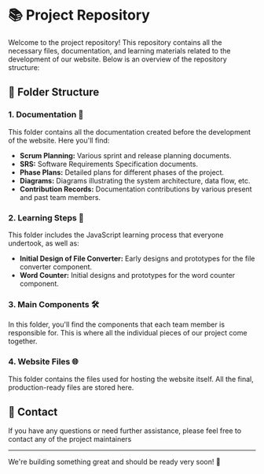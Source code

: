 # 📚 Project Repository

Welcome to the project repository! This repository contains all the necessary files, documentation, and learning materials related to the development of our website. Below is an overview of the repository structure:

## 📂 Folder Structure

### 1. Documentation 📑
This folder contains all the documentation created before the development of the website. Here you'll find:
- **Scrum Planning:** Various sprint and release planning documents.
- **SRS:** Software Requirements Specification documents.
- **Phase Plans:** Detailed plans for different phases of the project.
- **Diagrams:** Diagrams illustrating the system architecture, data flow, etc.
- **Contribution Records:** Documentation contributions by various present and past team members.

### 2. Learning Steps 📘
This folder includes the JavaScript learning process that everyone undertook, as well as:
- **Initial Design of File Converter:** Early designs and prototypes for the file converter component.
- **Word Counter:** Initial designs and prototypes for the word counter component.

### 3. Main Components 🛠️
In this folder, you'll find the components that each team member is responsible for. This is where all the individual pieces of our project come together.

### 4. Website Files 🌐
This folder contains the files used for hosting the website itself. All the final, production-ready files are stored here.

## 📧 Contact

If you have any questions or need further assistance, please feel free to contact any of the project maintainers

---

We're building something great and should be ready very soon! 🚀

